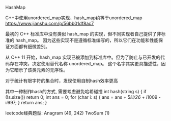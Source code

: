 HashMap

C++中使用unordered\_map实现，hash\_map约等于unordered\_map
https://www.jianshu.com/p/56bb01df8ac7

最初的 C++ 标准库中没有类似 hash\_map 的实现，但不同实现者自己提供了非标准的 hash\_map。 
因为这些实现不是遵循标准编写的，所以它们在功能和性能保证方面都有细微差别。

从 C++ 11 开始，hash\_map 实现已被添加到标准库中。但为了防止与已开发的代码存在冲突，决定使用替代名称 unordered\_map。
这个名字其实更具描述性，因为它暗示了该类元素的无序性。


对于统计有限字符的集合时，发现使用自制hash效率更高

其中一种制作hash的方式, 需要考虑避免哈希碰撞
int hash(string s) {
  if (!s.size()) return 0;
  int ans = 0;
  for (char i: s) {
    ans = ans + 5*i*i*i/26 + i*1009 - i*i*997;
  }
  return ans;
}


leetcode经典题型:
Anagram (49, 242)
TwoSum (1)





